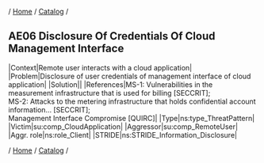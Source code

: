 / [Home](/acctp/) / [Catalog](/acctp/catalog/) /

## AE06 Disclosure Of Credentials Of Cloud Management Interface

|Context|Remote user interacts with a cloud application|
|Problem|Disclosure of user credentials of management interface of cloud application|
|Solution||
|References|MS-1: Vulnerabilities in the measurement infrastructure that is used for billing [SECCRIT];<br /> MS-2: Attacks to the metering infrastructure that holds confidential account information... [SECCRIT];<br /> Management Interface Compromise [QUIRC]|
|Type|ns:type_ThreatPattern|
|Victim|su:comp_CloudApplication|
|Aggressor|su:comp_RemoteUser|
|Aggr. role|ns:role_Client|
|STRIDE|ns:STRIDE_Information_Disclosure|

/ [Home](/acctp/) / [Catalog](/acctp/catalog/) /
